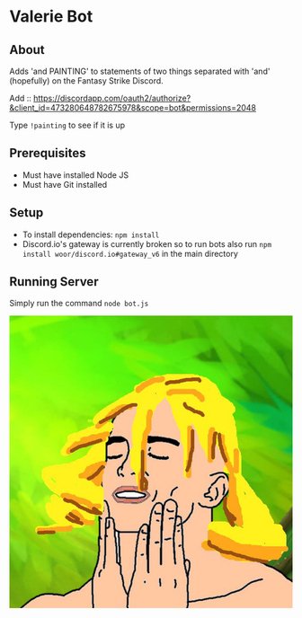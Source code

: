 # Valerie Bot

## About

Adds 'and PAINTING' to statements of two things separated with 'and' (hopefully) on the Fantasy Strike Discord. 

Add :: https://discordapp.com/oauth2/authorize?&client_id=473280648782675978&scope=bot&permissions=2048

Type `!painting` to see if it is up


## Prerequisites

* Must have installed Node JS
* Must have Git installed

## Setup

* To install dependencies: `npm install`
* Discord.io's gateway is currently broken so to run bots also run `npm install woor/discord.io#gateway_v6` in the main directory

## Running Server

Simply run the command `node bot.js`

![val wow wow](profile.jpg/val.jpg)